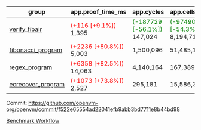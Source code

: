 | group | app.proof_time_ms | app.cycles | app.cells_used | leaf.proof_time_ms | leaf.cycles | leaf.cells_used |
| -- | -- | -- | -- | -- | -- | -- |
| [verify_fibair](https://github.com/openvm-org/openvm/blob/benchmark-results/benchmarks-pr/1432/verify_fibair-f522e65554ad22041efb9abb3bd7711e8b44bd98.md) |<span style='color: red'>(+116 [+9.1%])</span> 1,395 | <span style='color: green'>(-187729 [-56.1%])</span> 147,024 | <span style='color: green'>(-9749089 [-54.3%])</span> 8,194,712 |- | - | - |
| [fibonacci_program](https://github.com/openvm-org/openvm/blob/benchmark-results/benchmarks-pr/1432/fibonacci-f522e65554ad22041efb9abb3bd7711e8b44bd98.md) |<span style='color: red'>(+2236 [+80.8%])</span> 5,003 |  1,500,096 |  51,485,167 |- | - | - |
| [regex_program](https://github.com/openvm-org/openvm/blob/benchmark-results/benchmarks-pr/1432/regex-f522e65554ad22041efb9abb3bd7711e8b44bd98.md) |<span style='color: red'>(+6358 [+82.5%])</span> 14,063 |  4,140,164 |  167,389,450 |- | - | - |
| [ecrecover_program](https://github.com/openvm-org/openvm/blob/benchmark-results/benchmarks-pr/1432/ecrecover-f522e65554ad22041efb9abb3bd7711e8b44bd98.md) |<span style='color: red'>(+1073 [+73.8%])</span> 2,527 |  295,181 |  15,586,346 |- | - | - |


Commit: https://github.com/openvm-org/openvm/commit/f522e65554ad22041efb9abb3bd7711e8b44bd98

[Benchmark Workflow](https://github.com/openvm-org/openvm/actions/runs/13821083872)

